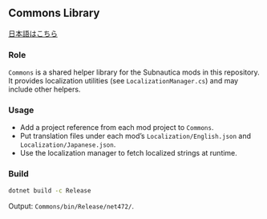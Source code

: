 ## Commons Library

[日本語はこちら](./README.ja.md)

### Role
`Commons` is a shared helper library for the Subnautica mods in this repository. It provides localization utilities (see `LocalizationManager.cs`) and may include other helpers.

### Usage
- Add a project reference from each mod project to `Commons`.
- Put translation files under each mod’s `Localization/English.json` and `Localization/Japanese.json`.
- Use the localization manager to fetch localized strings at runtime.

### Build
```bash
dotnet build -c Release
```
Output: `Commons/bin/Release/net472/`.


